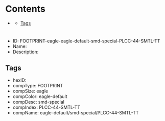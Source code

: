 



Contents
========

* [](#)
	* [Tags](#tags)

# 

- ID: FOOTPRINT-eagle-eagle-default-smd-special-PLCC-44-SMTL-TT
- Name: 
- Description: 

## Tags

- hexID: 
- oompType: FOOTPRINT
- oompSize: eagle
- oompColor: eagle-default
- oompDesc: smd-special
- oompIndex: PLCC-44-SMTL-TT
- oompName: eagle-default/smd-special/PLCC-44-SMTL-TT
